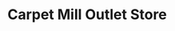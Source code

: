 ---
title: "Carpet Mill Outlet Store"
url: /fort-collins/carpet-mill-outlet-store/
shop: Teppiche
---